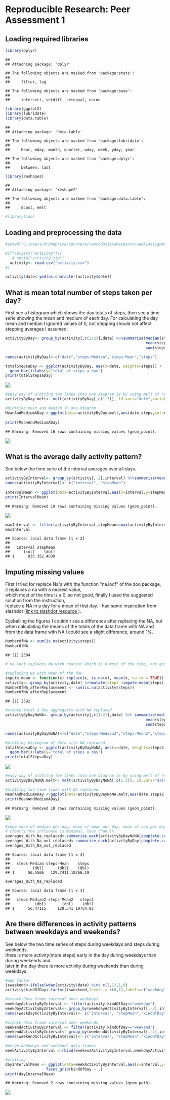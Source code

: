 # Reproducible Research: Peer Assessment 1

## Loading required libraries

```r
library(dplyr)
```

```
## 
## Attaching package: 'dplyr'
```

```
## The following objects are masked from 'package:stats':
## 
##     filter, lag
```

```
## The following objects are masked from 'package:base':
## 
##     intersect, setdiff, setequal, union
```

```r
library(ggplot2)
library(lubridate)
library(data.table)
```

```
## 
## Attaching package: 'data.table'
```

```
## The following objects are masked from 'package:lubridate':
## 
##     hour, mday, month, quarter, wday, week, yday, year
```

```
## The following objects are masked from 'package:dplyr':
## 
##     between, last
```

```r
library(reshape2)
```

```
## 
## Attaching package: 'reshape2'
```

```
## The following objects are masked from 'package:data.table':
## 
##     dcast, melt
```

```r
#library(zoo)
```


## Loading and preprocessing the data

```r
#setwd("C:/Users/R/OneDrive/coursera/reproducibleResearch/week1Assignment")

#if(!exists("activity")){
   # unzip("activity.zip")
  activity<- read.csv("activity.csv")
#}

activity$date<-ymd(as.character(activity$date))
```


## What is mean total number of steps taken per day? 
First see a histogram which shows the day totals of steps, then see a time serie showing the mean and medium of each day. For calculating the day mean and median I ignored values of 0, not stepping should not affect stepping averages I assumed.

```r
activityByDay<- group_by(activity[,c(1:2)],date) %>%summarise(median(steps[steps>0]),
                                                              mean(steps[steps>0]),
                                                              sum(steps))

names(activityByDay)<-c("date","steps-Median","steps-Mean","steps")

totalStepsaDay <- ggplot(activityByDay, aes(x=date, weights=steps)) + 
  geom_bar()+labs(y="total of steps a day")
print(totalStepsaDay)
```

![](PA1_template_files/figure-html/unnamed-chunk-3-1.png)

```r
#easy way of plotting two lines into one diagram is by using melt of reshape library
activityByDay.melt<- melt(activityByDay[,c(1:3)], id.vars="date",variable.name ="Aggregate", value.name="steps")

#plotting mean and median in one diagram
MeanAndMediumADay <-ggplot(data=activityByDay.melt,aes(date,steps,col=Aggregate)) + geom_point(alpha=0.3) + scale_color_manual(values = c("steps-Mean" = 'red','steps-Median' = 'blue')) 
   
print(MeanAndMediumADay)
```

```
## Warning: Removed 16 rows containing missing values (geom_point).
```

![](PA1_template_files/figure-html/unnamed-chunk-3-2.png)


## What is the average daily activity pattern?
See below the time serie of the interval averages over all days.

```r
activityByInterval<- group_by(activity[,-2],interval) %>%summarise(mean(steps[steps>0],na.rm=TRUE))
names(activityByInterval)<- c("interval", "stepMean")
 
IntervalMean <- ggplot(data=activityByInterval,aes(x=interval,y=stepMean)) + geom_point(alpha=.3)
print(IntervalMean)
```

```
## Warning: Removed 19 rows containing missing values (geom_point).
```

![](PA1_template_files/figure-html/unnamed-chunk-4-1.png)

```r
maxInterval <- filter(activityByInterval,stepMean==max(activityByInterval$stepMean, na.rm = TRUE))
maxInterval
```

```
## Source: local data frame [1 x 2]
## 
##   interval stepMean
##      (int)    (dbl)
## 1      835 352.4839
```


## Imputing missing values  
First I tried for replace Na's with the function "na.locf" of the zoo package, it replaces a na with a nearest value,  
which most of the time is a 0, so not good, finally I used the suggested solution from the instruction,  
replace a NA in a day for a mean of that day. I had some inspiration from slashdot ([link  to slashdot resource ](http://stackoverflow.com/questions/9322773/how-to-replace-na-with-mean-by-subset-in-r-impute-with-plyr)).    
  
Eyeballing the figures I couldn't see a difference after replacing the NA, but when calculating the means of the totals of the data frame with NA and from the data frame with NA I could see a slight difference, around 1%.

```r
NumberOfNA <- sum(is.na(activity$steps))
NumberOfNA
```

```
## [1] 2304
```

```r
# na.locf replaces NA with nearest which is 0 most of the time, not good, changed to manual

#replacing NA with Mean of the day
impute.mean <- function(x) replace(x, is.na(x), mean(x, na.rm = TRUE))
activity<- group_by(activity,date) %>%mutate(steps =impute.mean(steps))
NumberOfNA_afterReplacement <- sum(is.na(activity$steps))
NumberOfNA_afterReplacement
```

```
## [1] 2592
```

```r
#create total a day aggregates with NA replaced
activityByDayNoNA<- group_by(activity[,c(1:2)],date) %>% summarise(median(steps[steps>0]),
                                                              mean(steps[steps>0]),
                                                              sum(steps))

names(activityByDayNoNA)<-c("date","steps-Median2","steps-Mean2","steps2")

#plotting histogram of data with NA replaced
totalStepsaDay <- ggplot(activityByDayNoNA, aes(x=date, weights=steps2)) + 
  geom_bar()+labs(y="total of steps a day")
print(totalStepsaDay)
```

![](PA1_template_files/figure-html/unnamed-chunk-5-1.png)

```r
#easy way of plotting two lines into one diagram is by using melt of reshape library
activityByDayNoNA.melt<- melt(activityByDayNoNA[,c(1:3)], id.vars="date",variable.name ="Aggregate", value.name="steps2")

#plotting two time lines with NA replaced
MeanAndMediumADay <-ggplot(data=activityByDayNoNA.melt,aes(date,steps2,col=Aggregate)) + geom_point(alpha=0.3) + scale_color_manual(values = c("steps-Mean2" = 'red','steps-Median2' = 'blue')) 
print(MeanAndMediumADay)
```

```
## Warning: Removed 18 rows containing missing values (geom_point).
```

![](PA1_template_files/figure-html/unnamed-chunk-5-2.png)

```r
#show mean of median per day, mean of mean per day, mean of sum per day for data frame with and without NA
# clearly the influence is minimal, less than 1%
averages_With_Na_replaced<-summarise_each(activityByDayNoNA[complete.cases(activityByDayNoNA),][,c(-1)],funs(mean))
averages_With_Na_not_replaced<-summarise_each(activityByDay[complete.cases(activityByDay),][,c(-1)],funs(mean))
averages_With_Na_not_replaced
```

```
## Source: local data frame [1 x 3]
## 
##   steps-Median steps-Mean    steps
##          (dbl)      (dbl)    (dbl)
## 1      56.5566   129.7411 10766.19
```

```r
averages_With_Na_replaced
```

```
## Source: local data frame [1 x 3]
## 
##   steps-Median2 steps-Mean2   steps2
##           (dbl)       (dbl)    (dbl)
## 1      56.47115     129.541 10754.92
```


## Are there differences in activity patterns between weekdays and weekends?
See below the two time series of steps during weekdays and steps during weekends,  
there is more activity(more steps) early in the day during weekdays than during weekends and  
later in the day there is more activity during weekends than during weekdays.

```r
#add factor
isweekend<-ifelse(wday(activity$date) %in% c(7,1),1,0)
activity$kindOfDay<-factor(isweekend,levels = c(0,1),labels=c("weekday","weekend"))

#create data frame interval over weekdays
weekdayActivityByInterval <- filter(activity,kindOfDay=="weekday")
weekdayActivityByInterval<- group_by(weekdayActivityByInterval[,-2],interval) %>%summarise(mean(steps[steps>0],na.rm=TRUE),first(kindOfDay))
names(weekdayActivityByInterval)<- c("interval", "stepMean","kindOfDay")

#create data frame interval over weekends
weekendActivityByInterval <- filter(activity,kindOfDay=="weekend")
weekendActivityByInterval<- group_by(weekendActivityByInterval[,-2],interval) %>%summarise(mean(steps[steps>0],na.rm=TRUE),first(kindOfDay))
names(weekendActivityByInterval)<- c("interval", "stepMean","kindOfDay")

#merge weekdays and weekends data frames
weekActivityByInterval <-rbind(weekendActivityByInterval,weekdayActivityByInterval)

#plotting
dayIntervalMean <- ggplot(data=weekActivityByInterval,aes(x=interval,y=stepMean)) + geom_line()  +
                  facet_grid(kindOfDay ~ .)
print(dayIntervalMean)
```

```
## Warning: Removed 2 rows containing missing values (geom_path).
```

![](PA1_template_files/figure-html/unnamed-chunk-6-1.png)
